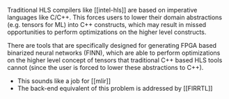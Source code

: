 Traditional HLS compilers like [[intel-hls]] are based on imperative languages like C/C++. This forces users to lower their domain abstractions (e.g. tensors for ML) into C++ constructs, which may result in missed opportunities to perform optimizations on the higher level constructs.

There are tools that are specifically designed for generating FPGA based binarized neural networks (FINN), which are able to perform optimizations on the higher level concept of tensors that traditional C++ based HLS tools cannot (since the user is forced to lower these abstractions to C++).
-  This sounds like a job for [[mlir]]
- The back-end equivalent of this problem is addressed by [[FIRRTL]]

